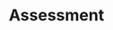 ---
title: Assessment
order: 4
is_separator: false
sections:

  - file: assessment
    layout: text
---